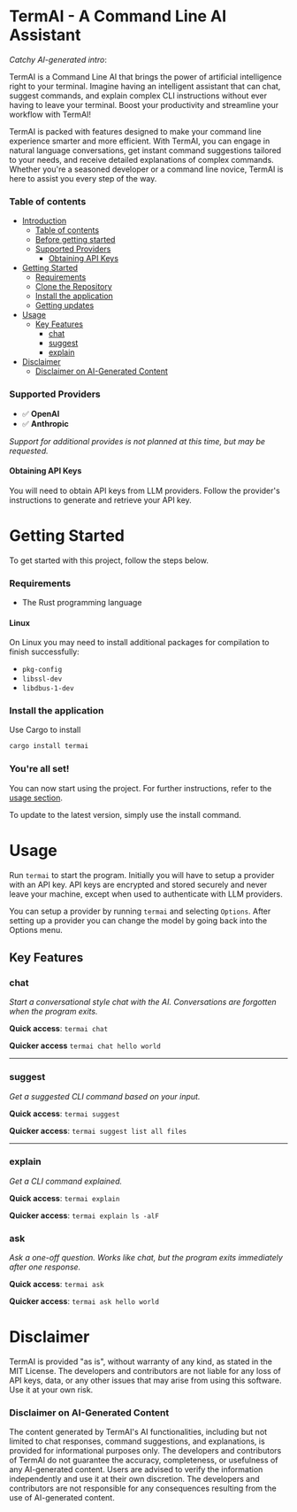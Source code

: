 # TermAI - A Command Line AI Assistant

*Catchy AI-generated intro*:

TermAI is a Command Line AI that brings the power of artificial intelligence right to your terminal. Imagine having an intelligent assistant that can chat, suggest commands, and explain complex CLI instructions without ever having to leave your terminal. Boost your productivity and streamline your workflow with TermAI!

TermAI is packed with features designed to make your command line experience smarter and more efficient. With TermAI, you can engage in natural language conversations, get instant command suggestions tailored to your needs, and receive detailed explanations of complex commands. Whether you're a seasoned developer or a command line novice, TermAI is here to assist you every step of the way.

### Table of contents
- [Introduction](#termai---a-command-line-ai-assistant)
    - [Table of contents](#table-of-contents)
    - [Before getting started](#before-getting-started)
    - [Supported Providers](#supported-providers)
        - [Obtaining API Keys](#obtaining-api-keys)
- [Getting Started](#getting-started)
    - [Requirements](#requirements)
    - [Clone the Repository](#clone-the-repository)
    - [Install the application](#install-the-application)
    - [Getting updates](#getting-updates)
- [Usage](#usage)
    - [Key Features](#key-features)
        - [chat](#chat)
        - [suggest](#suggest)
        - [explain](#explain)
- [Disclaimer](#disclaimer)
    - [Disclaimer on AI-Generated Content](#disclaimer-on-ai-generated-content)

### Supported Providers

- ✅ **OpenAI**
- ✅ **Anthropic**

*Support for additional provides is not planned at this time, but may be requested.*

#### Obtaining API Keys

You will need to obtain API keys from LLM providers. Follow the provider's instructions to generate and retrieve your API key.

# Getting Started

To get started with this project, follow the steps below.

### Requirements

- The Rust programming language

#### Linux 

On Linux you may need to install additional packages for compilation to finish successfully:

- `pkg-config`
- `libssl-dev`
- `libdbus-1-dev`

### Install the application

Use Cargo to install

```sh
cargo install termai
```

### You're all set!

You can now start using the project. For further instructions, refer to the [usage section](#usage).

To update to the latest version, simply use the install command.

# Usage 

Run `termai` to start the program. Initially you will have to setup a provider with an API key. API keys are encrypted and stored securely and never leave your machine, except when used to authenticate with LLM providers.

You can setup a provider by running `termai` and selecting `Options`. After setting up a provider you can change the model by going back into the Options menu.

## Key Features

### **chat**

*Start a conversational style chat with the AI. Conversations are forgotten when the program exits.*

**Quick access**: `termai chat`

**Quicker access** `termai chat hello world` 

***

### **suggest**

*Get a suggested CLI command based on your input.*

**Quick access**: `termai suggest`

**Quicker access**: `termai suggest list all files`

***

### **explain**

*Get a CLI command explained.*

**Quick access**: `termai explain`

**Quicker access**: `termai explain ls -alF`

### **ask**

*Ask a one-off question. Works like chat, but the program exits immediately after one response.*

**Quick access**: `termai ask`

**Quicker access**: `termai ask hello world`

# Disclaimer

TermAI is provided "as is", without warranty of any kind, as stated in the MIT License. The developers and contributors are not liable for any loss of API keys, data, or any other issues that may arise from using this software. Use it at your own risk.

### Disclaimer on AI-Generated Content

The content generated by TermAI's AI functionalities, including but not limited to chat responses, command suggestions, and explanations, is provided for informational purposes only. The developers and contributors of TermAI do not guarantee the accuracy, completeness, or usefulness of any AI-generated content. Users are advised to verify the information independently and use it at their own discretion. The developers and contributors are not responsible for any consequences resulting from the use of AI-generated content.